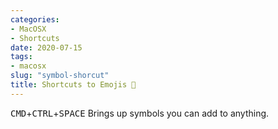 ```yaml
---
categories:
- MacOSX
- Shortcuts
date: 2020-07-15
tags:
- macosx
slug: "symbol-shorcut"
title: Shortcuts to Emojis 🤯
---
```

<kbd>CMD</kbd>+<kbd>CTRL</kbd>+<kbd>SPACE</kbd> Brings up symbols you can add to anything.
